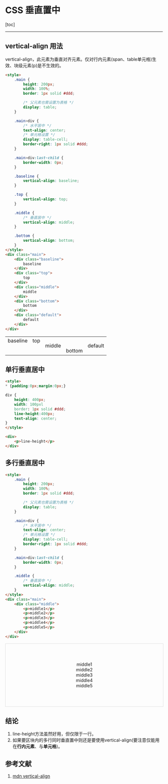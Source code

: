 <h1>CSS 垂直置中</h1>

[toc]

---

## vertical-align 用法

vertical-align，此元素为垂直对齐元素。仅对行内元素(span、table单元格)生效、块级元素(p)是不生效的。


```html
<style>
    .main {
        height: 200px;
        width: 100%;
        border: 1px solid #ddd;

        /* 父元素也需设置为表格 */
        display: table;
    }

    .main>div {
        /* 水平居中 */
        text-align: center;
        /* 单元格设置 */
        display: table-cell;
        border-right: 1px solid #ddd;
    }

    .main>div:last-child {
        border-width: 0px;
    }

    .baseline {
        vertical-align: baseline;
    }

    .top {
        vertical-align: top;
    }

    .middle {
        /* 垂直居中 */
        vertical-align: middle;
    }

    .bottom {
        vertical-align: bottom;
    }
</style>
<div class="main">
    <div class="baseline">
        baseline
    </div>
    <div class="top">
        top
    </div>
    <div class="middle">
        middle
    </div>
    <div class="bottom">
        bottom
    </div>
    <div class="default">
        default
    </div>
</div>
```

<table>
    <tbody>
        <tr>
            <td style="vertical-align: baseline">baseline</td>
            <td style="vertical-align: top">top</td>
            <td style="vertical-align: middle">middle</td>
            <td style="vertical-align: bottom">bottom</td>
            <td>
                <p>default</p>
            </td>
        </tr>
    </tbody>
</table>


## 单行垂直居中

```html
<style>
* {padding:0px;margin:0px;}

div {
    height: 400px;
    width: 100pxl
    border: 1px solid #ddd;
    line-height:400px;
    text-align: center;
}
</style>

<div>
    <p>line-height</p>
</div>
```

## 多行垂直居中

```html
<style>
    .main {
        height: 200px;
        width: 100%;
        border: 1px solid #ddd;

        /* 父元素也需设置为表格 */
        display: table;
    }

    .main>div {
        /* 水平居中 */
        text-align: center;
        /* 单元格设置 */
        display: table-cell;
        border-right: 1px solid #ddd;
    }

    .main>div:last-child {
        border-width: 0px;
    }

    .middle {
        /* 垂直居中 */
        vertical-align: middle;
    }
</style>
<div class="main">
    <div class="middle">
        <p>middle1</p>
        <p>middle2</p>
        <p>middle3</p>
        <p>middle4</p>
        <p>middle5</p>
    </div>
</div>
```

<div class="main" style="display: table;height: 200px;width: 100%;border: 1px solid #ddd;">
    <div class="middle" style="display: table-cell;text-align: center;vertical-align: middle;">
        <p style="margin:0;">middle1</p>
        <p style="margin:0;">middle2</p>
        <p style="margin:0;">middle3</p>
        <p style="margin:0;">middle4</p>
        <p style="margin:0;">middle5</p>
    </div>
</div>

## 结论

1. line-height方法虽然好用，但仅限于一行。
2. 如果要区块内的多行同时垂直置中则还是要使用vertical-align(要注意仅能用在**行内元素**、与**单元格**)。

<h2>参考文献</h2>

1. [mdn vertical-align](https://developer.mozilla.org/zh-CN/docs/Web/CSS/vertical-align)